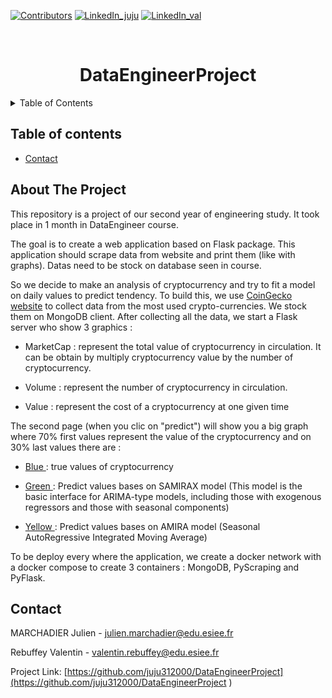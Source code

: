 [![Contributors][contributors-shield]](https://github.com/juju312000/DataEngineerProject/graphs/contributors)
[![LinkedIn_juju][linkedin-shield]](https://linkedin.com/in/jmarchadier)
[![LinkedIn_val][linkedin-shield]](https://linkedin.com/in/valentin-rebuffey-2b34aa22a)


<!-- PROJECT LOGO -->
<br />
<div align="center">
<h1 align="center">DataEngineerProject</h1>
</div>

<!-- TABLE OF CONTENTS -->
<details>
  <summary>Table of Contents</summary>
  <ol>
    <li>
      <a href="#about-the-project">About The Project</a>
      <ul>
        <li><a href="#built-with">Built With</a></li>
      </ul>
    </li>
    <li>
      <a href="#getting-started">Getting Started</a>
      <ul>
        <li><a href="#prerequisites">Prerequisites</a></li>
        <li><a href="#installation">Installation</a></li>
        <li><a href="#run project">Run project</a></li>
      </ul>
    </li>
    <li>
      <a href="#developer_guide">Developer_Guide</a></li>
      <ul>
        <li><a href="#data_cleaning">Data_Cleaning</a></li>
        <li>
          <a href="#dashboard">Dashboard</a>
            <ul>
              <li><a href="#frontend">Frontend</a></li>
              <li><a href="#backend">Backend</a></li>
            </ul>
        </li>
      </ul>
    <li><a href="#contact">Contact</a></li>
  </ol>
</details>

## Table of contents
* [Contact](#CONTACT) 

<!-- ABOUT THE PROJECT -->
## About The Project

This repository is a project of our second year of engineering study.
It took place in 1 month in DataEngineer course.

The goal is to create a web application based on Flask package.
This application should scrape data from website and print them (like with graphs).
Datas need to be stock on database seen in course.

So we decide to make an analysis of cryptocurrency and try to fit a model on daily values to predict tendency.
To build this, we use [CoinGecko website](https://www.coingecko.com) to collect data from the most used crypto-currencies.
We stock them on MongoDB client.
After collecting all the data, we start a Flask server who show 3 graphics :

* MarketCap : represent the total value of cryptocurrency in circulation. It can be obtain by multiply cryptocurrency value by the number of cryptocurrency.


* Volume : represent the number of cryptocurrency in circulation.


* Value : represent the cost of a cryptocurrency at one given time

The second page (when you clic on "predict") will show you a big graph where 70% first values represent the value of the cryptocurrency and on 30% last values there are :

* <u> Blue </u> : true values of cryptocurrency 


* <u> Green </u> : Predict values bases on SAMIRAX model (This model is the basic interface for ARIMA-type models, including those with exogenous regressors and those with seasonal components)
 

* <u> Yellow </u> : Predict values bases on AMIRA model (Seasonal AutoRegressive Integrated Moving Average)

To be deploy every where the application, we create a docker network with a docker compose to create 3 containers : MongoDB, PyScraping
and PyFlask.




<!-- CONTACT -->
## Contact

MARCHADIER Julien - julien.marchadier@edu.esiee.fr

Rebuffey Valentin - valentin.rebuffey@edu.esiee.fr

Project Link: [https://github.com/juju312000/DataEngineerProject](https://github.com/juju312000/DataEngineerProject )

<!-- MARKDOWN LINKS & IMAGES -->
[contributors-shield]: https://img.shields.io/github/contributors/juju312000/DataEngineerProject.svg?style=for-the-badge
[linkedin-shield]: https://img.shields.io/badge/-LinkedIn-black.svg?style=for-the-badge&logo=linkedin&colorB=555
